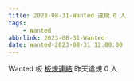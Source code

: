 ```yaml
---
title: 2023-08-31-Wanted 違規 0 人
tags:
    - Wanted
abbrlink: 2023-08-31-Wanted
date: Wanted-2023-08-31 12:00:00
---
```

Wanted 板 [板規連結](https://www.ptt.cc/bbs/Wanted/M.1608829773.A.D3B.html)
昨天違規 0 人
